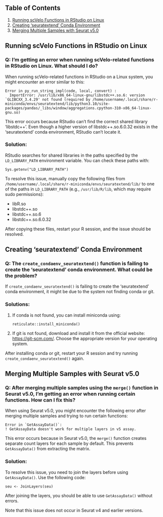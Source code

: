 ## Table of Contents

1.  [Running scVelo Functions in RStudio on Linux](#scvelo-linux)
2.  [Creating ‘seuratextend’ Conda Environment](#conda-env)
3.  [Merging Multiple Samples with Seurat v5.0](#seurat-v5-merge)

## Running scVelo Functions in RStudio on Linux

### Q: I’m getting an error when running scVelo-related functions in RStudio on Linux. What should I do?

When running scVelo-related functions in RStudio on a Linux system, you
might encounter an error similar to this:

    Error in py_run_string_impl(code, local, convert) : 
      ImportError: /usr/lib/x86_64-linux-gnu/libstdc++.so.6: version `GLIBCXX_3.4.29' not found (required by /home/username/.local/share/r-miniconda/envs/seuratextend/lib/python3.10/site-packages/pandas/_libs/window/aggregations.cpython-310-x86_64-linux-gnu.so)

This error occurs because RStudio can’t find the correct shared library
‘libstdc++’. Even though a higher version of libstdc++.so.6.0.32 exists
in the ‘seuratextend’ conda environment, RStudio can’t locate it.

### Solution:

RStudio searches for shared libraries in the paths specified by the
`LD_LIBRARY_PATH` environment variable. You can check these paths with:

    Sys.getenv("LD_LIBRARY_PATH")

To resolve this issue, manually copy the following files from
`/home/username/.local/share/r-miniconda/envs/seuratextend/lib/` to one
of the paths in `LD_LIBRARY_PATH` (e.g., `/usr/lib/R/lib`, which may
require sudo permissions):

-   libR.so
-   libstdc++.so
-   libstdc++.so.6
-   libstdc++.so.6.0.32

After copying these files, restart your R session, and the issue should
be resolved.

## Creating ‘seuratextend’ Conda Environment

### Q: The `create_condaenv_seuratextend()` function is failing to create the ‘seuratextend’ conda environment. What could be the problem?

If `create_condaenv_seuratextend()` is failing to create the
‘seuratextend’ conda environment, it might be due to the system not
finding conda or git.

### Solutions:

1.  If conda is not found, you can install miniconda using:

        reticulate::install_miniconda()

2.  If git is not found, download and install it from the official
    website: <https://git-scm.com/>. Choose the appropriate version for
    your operating system.

After installing conda or git, restart your R session and try running
`create_condaenv_seuratextend()` again.

## Merging Multiple Samples with Seurat v5.0

### Q: After merging multiple samples using the `merge()` function in Seurat v5.0, I’m getting an error when running certain functions. How can I fix this?

When using Seurat v5.0, you might encounter the following error after
merging multiple samples and trying to run certain functions:

    Error in `GetAssayData()`:
    ! GetAssayData doesn't work for multiple layers in v5 assay.

This error occurs because in Seurat v5.0, the `merge()` function creates
separate count layers for each sample by default. This prevents
`GetAssayData()` from extracting the matrix.

### Solution:

To resolve this issue, you need to join the layers before using
`GetAssayData()`. Use the following code:

    seu <- JoinLayers(seu)

After joining the layers, you should be able to use `GetAssayData()`
without errors.

Note that this issue does not occur in Seurat v4 and earlier versions.
